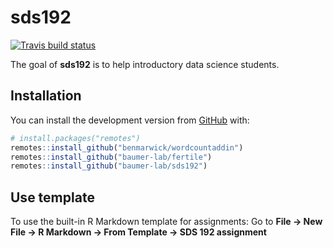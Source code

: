 
<!-- README.md is generated from README.Rmd. Please edit that file -->

# sds192

<!-- badges: start -->

[![Travis build
status](https://travis-ci.org/baumer-lab/sds192.svg?branch=master)](https://travis-ci.org/baumer-lab/sds192)
<!-- badges: end -->

The goal of **sds192** is to help introductory data science students.

## Installation

You can install the development version from
[GitHub](https://github.com/) with:

``` r
# install.packages("remotes")
remotes::install_github("benmarwick/wordcountaddin")
remotes::install_github("baumer-lab/fertile")
remotes::install_github("baumer-lab/sds192")
```

## Use template

To use the built-in R Markdown template for assignments: Go to **File
-\> New File -\> R Markdown -\> From Template -\> SDS 192 assignment**
